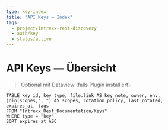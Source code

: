 ```yaml
---
type: key-index
title: "API Keys — Index"
tags:
  - project/intrexx-rest-discovery
  - auth/key
  - status/active
---
```


# API Keys — Übersicht

> Optional mit Dataview (falls Plugin installiert):
```dataview
TABLE key_id, key_type, file.link AS key_note, owner, env, join(scopes,", ") AS scopes, rotation_policy, last_rotated, expires_at, tags
FROM "Intrexx_Rest_Documentation/Keys"
WHERE type = "key"
SORT expires_at ASC
